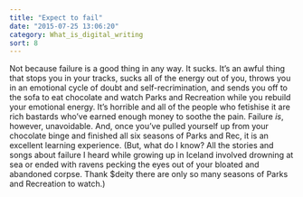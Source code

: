```yaml
---
title: "Expect to fail"
date: "2015-07-25 13:06:20"
category: What_is_digital_writing
sort: 8
---
```


Not because failure is a good thing in any way. It sucks. It’s an awful
thing that stops you in your tracks, sucks all of the energy out of you,
throws you in an emotional cycle of doubt and self-recrimination, and
sends you off to the sofa to eat chocolate and watch Parks and
Recreation while you rebuild your emotional energy. It’s horrible and
all of the people who fetishise it are rich bastards who’ve earned
enough money to soothe the pain. Failure *is*, however, unavoidable.
And, once you’ve pulled yourself up from your chocolate binge and
finished all six seasons of Parks and Rec, it is an excellent learning
experience. (But, what do I know? All the stories and songs about
failure I heard while growing up in Iceland involved drowning at sea or
ended with ravens pecking the eyes out of your bloated and abandoned
corpse. Thank $deity there are only so many seasons of Parks and
Recreation to watch.)
